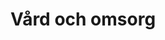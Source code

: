 ---
title: Vård och omsorg
tags:
    - Vård och omsorg
    - Abort
    - Dödshjälp
    - Folkhälsa
    - Funktionsnedsättningar
    - Sjuksköterskor
    - Sjukvård
    - Tandvård
    - Valfrihet i välfärden - vården
    - Sjukvårdspolitik
    - Funktionshinder och tillgänglighet
    - Hälso- och sjukvård
    - Funktionshinder
    - Apotek
    - Apoteket
    - Psykiatri
    - Anhörigvård
    - Barnomsorg
    - LOV
    - LSS
    - Personlig assistans / LSS
    - Primärvård
    - Privat vård
    - Privata vårdförsäkringar
    - Smittskydd
    - Ungdomsmottagningar
    - Vaccinationer
    - Valfrihet inom vård och omsorg
    - Vanvård
    - Vård till papperslösa
    - Psykisk ohälsa
    - Assisterad befruktning
    - Barn- och ungdomsvård
    - Husläkare
    - Vårdköerna
---